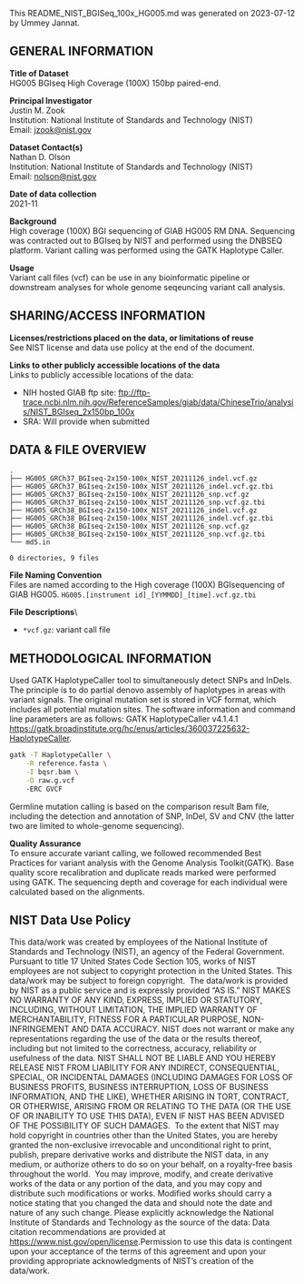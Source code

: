 This README_NIST_BGISeq_100x_HG005.md was generated on 2023-07-12 by Ummey Jannat.

GENERAL INFORMATION
-------------------

**Title of Dataset**\
HG005 BGIseq High Coverage (100X) 150bp paired-end.

**Principal Investigator**\
Justin M. Zook\
Institution: National Institute of Standards and Technology (NIST)\
Email: <jzook@nist.gov>

**Dataset Contact(s)**\
Nathan D. Olson\
Institution: National Institute of Standards and Technology (NIST)\
Email: <nolson@nist.gov>

**Date of data collection**\
2021-11

**Background**\
High coverage (100X) BGI sequencing of GIAB HG005 RM DNA. Sequencing was contracted out to BGIseq by NIST and performed using the DNBSEQ platform. Variant calling was performed using the GATK Haplotype Caller.

**Usage**\
Variant call files (vcf) can be use in any bioinformatic pipeline or downstream analyses for whole genome seqeuncing variant call analysis.

SHARING/ACCESS INFORMATION
--------------------------

**Licenses/restrictions placed on the data, or limitations of reuse**\
See NIST license and data use policy at the end of the document.

**Links to other publicly accessible locations of the data**\
Links to publicly accessible locations of the data:

- NIH hosted GIAB ftp site: ftp://ftp-trace.ncbi.nlm.nih.gov/ReferenceSamples/giab/data/ChineseTrio/analysis/NIST_BGIseq_2x150bp_100x
- SRA: Will provide when submitted

DATA & FILE OVERVIEW
--------------------

```text
.
├── HG005_GRCh37_BGIseq-2x150-100x_NIST_20211126_indel.vcf.gz
├── HG005_GRCh37_BGIseq-2x150-100x_NIST_20211126_indel.vcf.gz.tbi
├── HG005_GRCh37_BGIseq-2x150-100x_NIST_20211126_snp.vcf.gz
├── HG005_GRCh37_BGIseq-2x150-100x_NIST_20211126_snp.vcf.gz.tbi
├── HG005_GRCh38_BGIseq-2x150-100x_NIST_20211126_indel.vcf.gz
├── HG005_GRCh38_BGIseq-2x150-100x_NIST_20211126_indel.vcf.gz.tbi
├── HG005_GRCh38_BGIseq-2x150-100x_NIST_20211126_snp.vcf.gz
├── HG005_GRCh38_BGIseq-2x150-100x_NIST_20211126_snp.vcf.gz.tbi
└── md5.in

0 directories, 9 files
```

**File Naming Convention**\
Files are named according to the High coverage (100X) BGIsequencing of GIAB HG005. `HG005.[instrument id]_[YYMMDD]_[time].vcf.gz.tbi`

**File Descriptions**\

- `*vcf.gz`: variant call file

METHODOLOGICAL INFORMATION
--------------------------

Used GATK HaplotypeCaller tool to simultaneously detect SNPs and InDels. The principle is to do
partial denovo assembly of haplotypes in areas with variant signals. The original mutation set is
stored in VCF format, which includes all potential mutation sites. The software information and
command line parameters are as follows: GATK HaplotypeCaller v4.1.4.1
<https://gatk.broadinstitute.org/hc/enus/articles/360037225632-HaplotypeCaller>.

```bash
gatk -T HaplotypeCaller \
    -R reference.fasta \
    -I bqsr.bam \
    -O raw.g.vcf
    -ERC GVCF
```

Germline mutation calling is based on the comparison result Bam file, including the detection and
annotation of SNP, InDel, SV and CNV (the latter two are limited to whole-genome sequencing).

**Quality Assurance**\
To ensure accurate variant calling, we followed recommended Best Practices for variant analysis with the Genome Analysis Toolkit(GATK). Base quality score
recalibration and duplicate reads marked were performed using GATK. The sequencing depth and
coverage for each individual were calculated based on the alignments.

NIST Data Use Policy
--------------------------------------------------------------------------------

This data/work was created by employees of the National Institute of Standards and Technology (NIST), an agency of the Federal Government. Pursuant to title 17 United States Code Section 105, works of NIST employees are not subject to copyright protection in the United States.  This data/work may be subject to foreign copyright.
​
The data/work is provided by NIST as a public service and is expressly provided “AS IS.” NIST MAKES NO WARRANTY OF ANY KIND, EXPRESS, IMPLIED OR STATUTORY, INCLUDING, WITHOUT LIMITATION, THE IMPLIED WARRANTY OF MERCHANTABILITY, FITNESS FOR A PARTICULAR PURPOSE, NON-INFRINGEMENT AND DATA ACCURACY. NIST does not warrant or make any representations regarding the use of the data or the results thereof, including but not limited to the correctness, accuracy, reliability or usefulness of the data. NIST SHALL NOT BE LIABLE AND YOU HEREBY RELEASE NIST FROM LIABILITY FOR ANY INDIRECT, CONSEQUENTIAL, SPECIAL, OR INCIDENTAL DAMAGES (INCLUDING DAMAGES FOR LOSS OF BUSINESS PROFITS, BUSINESS INTERRUPTION, LOSS OF BUSINESS INFORMATION, AND THE LIKE), WHETHER ARISING IN TORT, CONTRACT, OR OTHERWISE, ARISING FROM OR RELATING TO THE DATA (OR THE USE OF OR INABILITY TO USE THIS DATA), EVEN IF NIST HAS BEEN ADVISED OF THE POSSIBILITY OF SUCH DAMAGES.
​
To the extent that NIST may hold copyright in countries other than the United States, you are hereby granted the non-exclusive irrevocable and unconditional right to print, publish, prepare derivative works and distribute the NIST data, in any medium, or authorize others to do so on your behalf, on a royalty-free basis throughout the world.
​
You may improve, modify, and create derivative works of the data or any portion of the data, and you may copy and distribute such modifications or works. Modified works should carry a notice stating that you changed the data and should note the date and nature of any such change. Please explicitly acknowledge the National Institute of Standards and Technology as the source of the data:  Data citation recommendations are provided at https://www.nist.gov/open/license.
​
Permission to use this data is contingent upon your acceptance of the terms of this agreement and upon your providing appropriate acknowledgments of NIST’s creation of the data/work.
